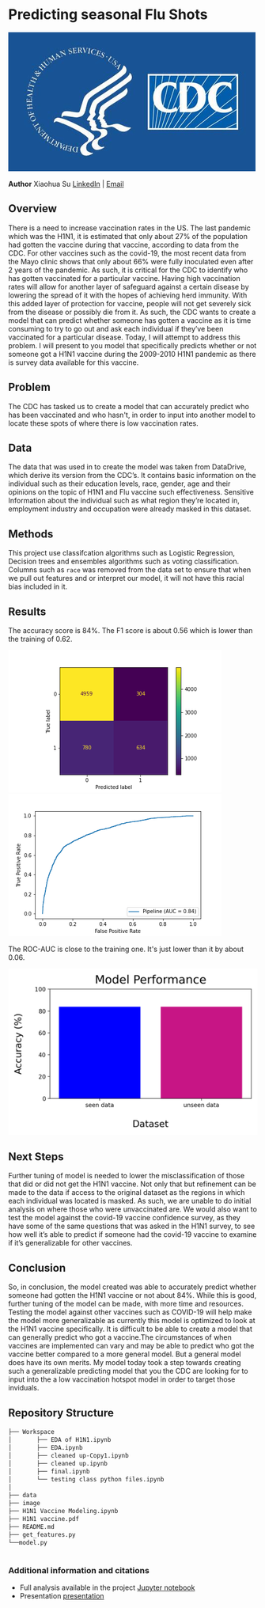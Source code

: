 # Predicting seasonal Flu Shots

![img](./images/cdc.jpg)

**Author**
Xiaohua Su [LinkedIn](www.linkedin.com/in/xiaohua-su) | [Email](mailto:xiaohuasu99@gmail.com)

## Overview
There is a need to increase vaccination rates in the US. The last pandemic which was the H1N1, it is estimated that only about 27% of the population had gotten the vaccine during that vaccine, according to data from the CDC. For other vaccines such as the covid-19, the most recent data from the Mayo clinic shows that only about 66% were fully inoculated even after 2 years of the pandemic. As such, it is critical for the CDC to identify who has gotten vaccinated for a particular vaccine. Having high vaccination rates will allow for another layer of safeguard against a certain disease by lowering the spread of it with the hopes of achieving herd immunity. With this added layer of protection for vaccine, people will not get severely sick from the disease or possibly die from it. As such, the CDC wants to create a model that can predict whether someone has gotten a vaccine as it is time consuming to try to go out and ask each individual if they’ve been vaccinated for a particular disease. Today, I will attempt to address this problem. I will present to you model that specifically predicts whether or not someone got a H1N1 vaccine during the 2009-2010 H1N1 pandemic as there is survey data available for this vaccine. 

## Problem
The CDC has tasked us to create a model that can accurately predict who has been vaccinated and who hasn't, in order to input into another model to locate these spots of where there is low vaccination rates.

## Data

The data that was used in to create the model was taken from DataDrive, which derive its version from the CDC’s. It contains basic information on the individual such as their education levels, race, gender, age and their opinions on the topic of H1N1 and Flu vaccine such effectiveness. Sensitive Information about the individual such as what region they’re located in, employment industry and occupation were already masked in this dataset.   

## Methods
This project use classifcation algorithms such as Logistic Regression, Decision trees and ensembles algorithms such as voting classification. Columns such as `race` was removed from the data set to ensure that when we pull out features and or interpret our model, it will not have this racial bias included in it. 


## Results

The accuracy score is 84%.
The F1 score is about 0.56 which is lower than the training of 0.62.

![img](./images/cm.png)
![img](./images/roc.png)

The ROC-AUC is close to the training one. It's just lower than it by about 0.06. 

![img](./images/finalmodel_accuracy.png)


## Next Steps
Further tuning of model is needed to lower the misclassification of those that did or did not get the H1N1 vaccine. Not only that but refinement can be made to the data if access to the original dataset as the regions in which each individual was located is masked. As such, we are unable to do initial analysis on where those who were unvaccinated are. We would also want to test the model against the covid-19 vaccine confidence survey, as they have some of the same questions that was asked in the H1N1 survey, to see how well it’s able to predict if someone had the covid-19 vaccine to examine if it’s generalizable for other vaccines. 




## Conclusion

So, in conclusion, the model created was able to accurately predict whether someone had gotten the H1N1 vaccine or not about 84%. While this is good, further tuning of the model can be made, with more time and resources. Testing the model against other vaccines such as COVID-19 will help make the model more generalizable as currently this model is optimized to look at the H1N1 vaccine specifically. It is difficult to be able to create a model that can generally predict who got a vaccine.The circumstances of when vaccines are implemented can vary and may be able to predict who got the vaccine better compared to a more general model. But a general model does have its own merits. My model today took a step towards creating such a generalizable predicting model that you the CDC are looking for to input into the a low vaccination hotspot model in order to target those inviduals. 

## Repository Structure
```
├── Workspace  
│       ├── EDA of H1N1.ipynb
│       ├── EDA.ipynb
│       ├── cleaned up-Copy1.ipynb    
│       ├── cleaned up.ipynb  
│       ├── final.ipynb
│       └── testing class python files.ipynb
│
├── data
├── image
├── H1N1 Vaccine Modeling.ipynb
├── H1N1 vaccine.pdf
├── README.md
├── get_features.py
└──model.py


```
### Additional information and citations

- Full analysis available in the project [Jupyter notebook](https://github.com/xiaohua-su/Predicting_H1N1_Vaccination/blob/main/H1N1%20Vaccine%20Modeling.ipynb)
- Presentation [presentation](https://github.com/xiaohua-su/Predicting_H1N1_Vaccination/blob/main/H1N1%20vaccine.pdf)
